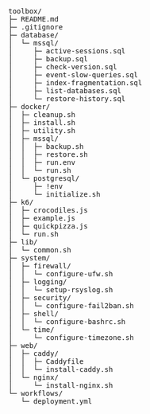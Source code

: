 <pre>
toolbox/
├─ README.md
├─ .gitignore
├─ database/
│  └─ mssql/
│     ├─ active-sessions.sql
│     ├─ backup.sql
│     ├─ check-version.sql
│     ├─ event-slow-queries.sql
│     ├─ index-fragmentation.sql
│     ├─ list-databases.sql
│     └─ restore-history.sql
├─ docker/
│  ├─ cleanup.sh
│  ├─ install.sh
│  ├─ utility.sh
│  ├─ mssql/
│  │  ├─ backup.sh
│  │  ├─ restore.sh
│  │  ├─ run.env
│  │  └─ run.sh
│  └─ postgresql/
│     ├─ !env
│     └─ initialize.sh
├─ k6/
│  ├─ crocodiles.js
│  ├─ example.js
│  ├─ quickpizza.js
│  └─ run.sh
├─ lib/
│  └─ common.sh
├─ system/
│  ├─ firewall/
│  │  └─ configure-ufw.sh
│  ├─ logging/
│  │  └─ setup-rsyslog.sh
│  ├─ security/
│  │  └─ configure-fail2ban.sh
│  ├─ shell/
│  │  └─ configure-bashrc.sh
│  └─ time/
│     └─ configure-timezone.sh
├─ web/
│  ├─ caddy/
│  │  ├─ Caddyfile
│  │  └─ install-caddy.sh
│  └─ nginx/
│     └─ install-nginx.sh
└─ workflows/
   └─ deployment.yml
</pre>